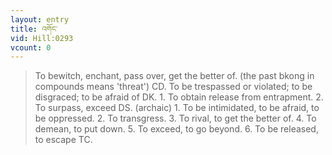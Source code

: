 ```yaml
---
layout: entry
title: འགོང་
vid: Hill:0293
vcount: 0
---
```

> To bewitch, enchant, pass over, get the better of\. (the past bkong in compounds means 'threat') CD\. To be trespassed or violated; to be disgraced; to be afraid of DK\. 1\. To obtain release from entrapment\. 2\. To surpass, exceed DS\. (archaic) 1\. To be intimidated, to be afraid, to be oppressed\. 2\. To transgress\. 3\. To rival, to get the better of\. 4\. To demean, to put down\. 5\. To exceed, to go beyond\. 6\. To be released, to escape TC\.


